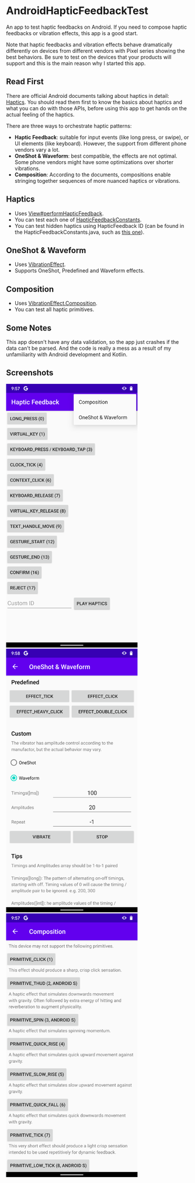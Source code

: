 # AndroidHapticFeedbackTest
An app to test haptic feedbacks on Android. If you need to compose haptic feedbacks or vibration effects, this app is a good start.

Note that haptic feedbacks and vibration effects behave dramatically differently on devices from different vendors with Pixel series showing the best behaviors. Be sure to test on the devices that your products will support and this is the main reason why I started this app.

## Read First
There are official Android documents talking about haptics in detail: [Haptics](https://source.android.com/devices/input/haptics). You should read them first to know the basics about haptics and what you can do with those APIs, before using this app to get hands on the actual feeling of the haptics.

There are three ways to orchestrate haptic patterns: 
- **Haptic Feedback**: suitable for input events (like long press, or swipe), or UI elements (like keyboard). However, the support from different phone vendors vary a lot.
- **OneShot & Waveform**: best compatible, the effects are not optimal. Some phone vendors might have some optimizations over shorter vibrations.
- **Composition**: According to the documents, compositions enable stringing together sequences of more nuanced haptics or vibrations.

## Haptics
- Uses [View#performHapticFeedback](https://developer.android.com/reference/android/view/View#performHapticFeedback(int)).
- You can test each one of [HapticFeedbackConstants](https://developer.android.com/reference/android/view/HapticFeedbackConstants).
- You can test hidden haptics using HapticFeedback ID (can be found in the HapticFeedbackConstants.java, such as [this one](https://cs.android.com/android/platform/superproject/+/master:frameworks/base/core/java/android/view/HapticFeedbackConstants.java)).

## OneShot & Waveform
- Uses [VibrationEffect](https://developer.android.com/reference/android/os/VibrationEffect).
- Supports OneShot, Predefined and Waveform effects.

## Composition
- Uses [VibrationEffect.Composition](https://developer.android.com/reference/kotlin/android/os/VibrationEffect.Composition).
- You can test all haptic primitives.

## Some Notes
This app doesn't have any data validation, so the app just crashes if the data can't be parsed. And the code is really a mess as a result of my unfamiliarity with Android development and Kotlin.

## Screenshots
<img src="https://raw.githubusercontent.com/PBBB/AndroidHapticFeedbackTest/master/readme/Haptics.png" width="360">   <img src="https://raw.githubusercontent.com/PBBB/AndroidHapticFeedbackTest/master/readme/OneShotWaveform.png" width="360">   <img src="https://raw.githubusercontent.com/PBBB/AndroidHapticFeedbackTest/master/readme/Composition.png" width="360">